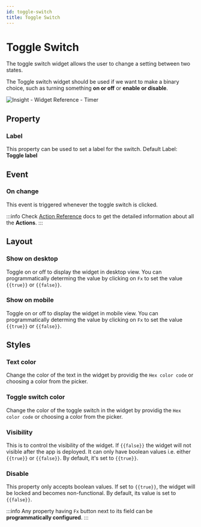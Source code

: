 ```yaml
---
id: toggle-switch
title: Toggle Switch
---
```

# Toggle Switch

The toggle switch widget allows the user to change a setting between two states.

The Toggle switch widget should be used if we want to make a binary choice, such as turning something **on or off** or **enable or disable**.

<div style={{textAlign: 'center'}}>

![Insight - Widget Reference - Timer](/img/widgets/toggle-switch/toggleswitch.png)

</div>

## Property

### Label

This property can be used to set a label for the switch. Default Label: **Toggle label**

## Event

### On change
This event is triggered whenever the toggle switch is clicked.

:::info
Check [Action Reference](/docs/actions/show-alert) docs to get the detailed information about all the **Actions**.
:::

## Layout

### Show on desktop

Toggle on or off to display the widget in desktop view. You can programmatically determing the value by clicking on `Fx` to set the value `{{true}}` or `{{false}}`.
### Show on mobile

Toggle on or off to display the widget in mobile view. You can programmatically determing the value by clicking on `Fx` to set the value `{{true}}` or `{{false}}`.

## Styles

### Text color

Change the color of the text in the widget by providig the `Hex color code` or choosing a color from the picker.

### Toggle switch color

Change the color of the toggle switch in the widget by providig the `Hex color code` or choosing a color from the picker.

### Visibility

This is to control the visibility of the widget. If `{{false}}` the widget will not visible after the app is deployed. It can only have boolean values i.e. either `{{true}}` or `{{false}}`. By default, it's set to `{{true}}`.
### Disable

This property only accepts boolean values. If set to `{{true}}`, the widget will be locked and becomes non-functional. By default, its value is set to `{{false}}`.

:::info
Any property having `Fx` button next to its field can be **programmatically configured**.
:::